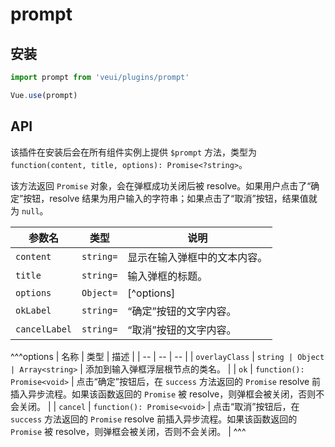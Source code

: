 # prompt

## 安装

```js
import prompt from 'veui/plugins/prompt'

Vue.use(prompt)
```

## API

该插件在安装后会在所有组件实例上提供 `$prompt` 方法，类型为 `function(content, title, options): Promise<?string>`。

该方法返回 `Promise` 对象，会在弹框成功关闭后被 resolve。如果用户点击了“确定”按钮，resolve 结果为用户输入的字符串；如果点击了“取消”按钮，结果值就为 `null`。

| 参数名 | 类型 | 说明 |
| -- | -- | -- |
| `content` | `string=` | 显示在输入弹框中的文本内容。 |
| `title` | `string=` | 输入弹框的标题。 |
| `options` | `Object=` | [^options] |
| `okLabel` | `string=` | “确定”按钮的文字内容。 |
| `cancelLabel` | `string=` | “取消”按钮的文字内容。 |

^^^options
| 名称 | 类型 | 描述 |
| -- | -- | -- |
| `overlayClass` | `string | Object | Array<string>` | 添加到输入弹框浮层根节点的类名。 |
| `ok` | `function(): Promise<void>` | 点击“确定”按钮后，在 `success` 方法返回的 `Promise` resolve 前插入异步流程。如果该函数返回的 `Promise` 被 resolve，则弹框会被关闭，否则不会关闭。 |
| `cancel` | `function(): Promise<void>` | 点击“取消”按钮后，在 `success` 方法返回的 `Promise` resolve 前插入异步流程。如果该函数返回的 `Promise` 被 resolve，则弹框会被关闭，否则不会关闭。 |
^^^
